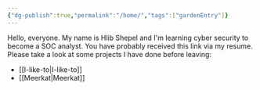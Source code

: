 ```yaml
---
{"dg-publish":true,"permalink":"/home/","tags":["gardenEntry"]}
---
```


Hello, everyone. My name is Hlib Shepel and I'm learning cyber security to become a SOC analyst. You have probably received this link via my resume. Please take a look at some projects I have done before leaving:

- [[I-like-to\|I-like-to]]
- [[Meerkat\|Meerkat]]
